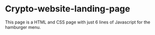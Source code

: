 # Crypto-website-landing-page
This page is a HTML and CSS page with just 6 lines of Javascript for the hamburger menu.
